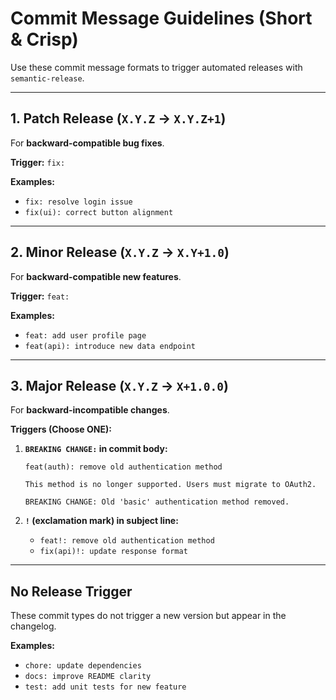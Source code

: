# Commit Message Guidelines (Short & Crisp)

Use these commit message formats to trigger automated releases with `semantic-release`.

---

## 1. Patch Release (`X.Y.Z` -> `X.Y.Z+1`)

For **backward-compatible bug fixes**.

**Trigger:** `fix:`

**Examples:**
*   `fix: resolve login issue`
*   `fix(ui): correct button alignment`

---

## 2. Minor Release (`X.Y.Z` -> `X.Y+1.0`)

For **backward-compatible new features**.

**Trigger:** `feat:`

**Examples:**
*   `feat: add user profile page`
*   `feat(api): introduce new data endpoint`

---

## 3. Major Release (`X.Y.Z` -> `X+1.0.0`)

For **backward-incompatible changes**.

**Triggers (Choose ONE):**

1.  **`BREAKING CHANGE:` in commit body:**
    ```
    feat(auth): remove old authentication method

    This method is no longer supported. Users must migrate to OAuth2.

    BREAKING CHANGE: Old 'basic' authentication method removed.
    ```

2.  **`!` (exclamation mark) in subject line:**
    *   `feat!: remove old authentication method`
    *   `fix(api)!: update response format`

---

## No Release Trigger

These commit types do not trigger a new version but appear in the changelog.

**Examples:**
*   `chore: update dependencies`
*   `docs: improve README clarity`
*   `test: add unit tests for new feature`